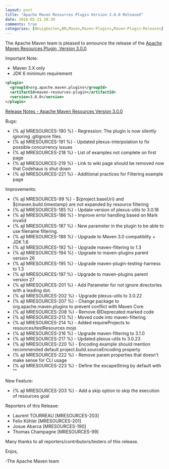 ```yaml
---
layout: post
title: "Apache Maven Resources Plugin Version 3.0.0 Released"
date: 2016-05-21 20:30
comments: true
categories: [Neuigkeiten,BM,Maven,Maven-Plugins,Maven-Plugin-Releases]
---
```

The Apache Maven team is pleased to announce the release of the 
[Apache Maven Resources Plugin, Version 3.0.0](https://maven.apache.org/plugins/maven-resources-plugin).


Important Note: 

 * Maven 3.X only
 * JDK 6 minimum requirement


``` xml
<plugin>
  <groupId>org.apache.maven.plugins</groupId>
  <artifactId>maven-resources-plugin</artifactId>
  <version>3.0.0</version>
</plugin>
```

<!-- more -->

[Release Notes - Apache Maven Resources Version 3.0.0](https://issues.apache.org/jira/secure/ReleaseNote.jspa?projectId=12317827&version=12331252)


Bugs:

 * {% ajl MRESOURCES-190 %} - Regression: The plugin is now silently ignoring .gitignore files.
 * {% ajl MRESOURCES-191 %} - Updated plexus-interpolation to fix possible concurrency issues
 * {% ajl MRESOURCES-218 %} - List of examples not complete on first page
 * {% ajl MRESOURCES-219 %} - Link to wiki page should be removed now that Codehaus is shut down
 * {% ajl MRESOURCES-221 %} - Additional practices for Filtering example page

Improvements:

 * {% ajl MRESOURCES-99 %} - ${project.baseUri} and ${maven.build.timestamp} are not expanded by resource filtering
 * {% ajl MRESOURCES-185 %} - Update version of plexus-utils to 3.0.18
 * {% ajl MRESOURCES-186 %} - Improve error handling based on Mark invalid
 * {% ajl MRESOURCES-187 %} - New parameter in the plugin to be able to use filename filtering.
 * {% ajl MRESOURCES-188 %} - Upgrade to Maven 3.0 compatiblity + JDK 1.6
 * {% ajl MRESOURCES-192 %} - Upgrade maven-filtering to 1.3
 * {% ajl MRESOURCES-194 %} - Upgrade to maven-plugins parent version 26
 * {% ajl MRESOURCES-195 %} - Upgrade maven-plugin-testing-harness to 1.3
 * {% ajl MRESOURCES-197 %} - Upgrade to maven-plugins parent version 27
 * {% ajl MRESOURCES-201 %} - Add Parameter for not ignore directories with a leading dot.
 * {% ajl MRESOURCES-202 %} - Upgrade plexus-utils to 3.0.22
 * {% ajl MRESOURCES-207 %} - Change package to org.apache.maven.plugins to prevent conflict with Maven Core
 * {% ajl MRESOURCES-208 %} - Remove @Deprecated marked code
 * {% ajl MRESOURCES-213 %} - Moved code into maven-filtering
 * {% ajl MRESOURCES-214 %} - Added requireProjects to resources/testResources mojo
 * {% ajl MRESOURCES-216 %} - Upgrade maven-filtering to 3.1.0
 * {% ajl MRESOURCES-217 %} - Updated plexus-utils to 3.0.23
 * {% ajl MRESOURCES-220 %} - Encoding example should mention recommended default project.build.sourceEncoding property
 * {% ajl MRESOURCES-222 %} - Remove param properties that doesn't make sense for CLI usage
 * {% ajl MRESOURCES-223 %} - Define the escapeString by default with "\"

New Feature:

 * {% ajl MRESOURCES-203 %} - Add a skip option to skip the execution of resources goal

Reporters of this Release:

 * Laurent TOURREAU [MRESOURCES-203]
 * Felix Köhler [MRESOURCES-201]
 * Josue Abarca [MRESOURCES-190]
 * Thomas Champagne [MRESOURCES-99]

Many thanks to all reporters/contributors/testers of this release.

Enjos,
 
-The Apache Maven team

